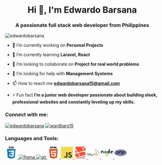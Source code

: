 <h1 align="center">Hi 👋, I'm Edwardo Barsana</h1>
<h3 align="center">A passionate full stack web developer from Philippines</h3>

<p align="left"> <img src="https://komarev.com/ghpvc/?username=edwardobarsana&label=Profile%20views&color=0e75b6&style=flat" alt="edwardobarsana" /> </p>

- 🔭 I’m currently working on **Personal Projects**

- 🌱 I’m currently learning **Laravel, React**

- 👯 I’m looking to collaborate on **Project for real world problems**

- 🤝 I’m looking for help with **Management Systems**

- 📫 How to reach me **edwardobarsana15@gmail.com**

- ⚡ Fun fact **I’m a junior web developer passionate about building sleek, professional websites and constantly leveling up my skills.**

<h3 align="left">Connect with me:</h3>
<p align="left">
<a href="[https://linkedin.com/in/edwardobarsana](https://www.linkedin.com/in/edwardo-barsana-189a42238/)" target="blank"><img align="center" src="https://raw.githubusercontent.com/rahuldkjain/github-profile-readme-generator/master/src/images/icons/Social/linked-in-alt.svg" alt="edwardobarsana" height="30" width="40" /></a>
<a href="[https://fb.com/wardbars15](https://www.facebook.com/wardbars15)" target="blank"><img align="center" src="https://raw.githubusercontent.com/rahuldkjain/github-profile-readme-generator/master/src/images/icons/Social/facebook.svg" alt="wardbars15" height="30" width="40" /></a>
</p>

<h3 align="left">Languages and Tools:</h3>
<p align="left"> <a href="https://www.w3schools.com/css/" target="_blank" rel="noreferrer"> <img src="https://raw.githubusercontent.com/devicons/devicon/master/icons/css3/css3-original-wordmark.svg" alt="css3" width="40" height="40"/> </a> <a href="https://www.figma.com/" target="_blank" rel="noreferrer"> <img src="https://www.vectorlogo.zone/logos/figma/figma-icon.svg" alt="figma" width="40" height="40"/> </a> <a href="https://git-scm.com/" target="_blank" rel="noreferrer"> <img src="https://www.vectorlogo.zone/logos/git-scm/git-scm-icon.svg" alt="git" width="40" height="40"/> </a> <a href="https://www.w3.org/html/" target="_blank" rel="noreferrer"> <img src="https://raw.githubusercontent.com/devicons/devicon/master/icons/html5/html5-original-wordmark.svg" alt="html5" width="40" height="40"/> </a> <a href="https://developer.mozilla.org/en-US/docs/Web/JavaScript" target="_blank" rel="noreferrer"> <img src="https://raw.githubusercontent.com/devicons/devicon/master/icons/javascript/javascript-original.svg" alt="javascript" width="40" height="40"/> </a> <a href="https://laravel.com/" target="_blank" rel="noreferrer"> <img src="https://raw.githubusercontent.com/devicons/devicon/master/icons/laravel/laravel-plain-wordmark.svg" alt="laravel" width="40" height="40"/> </a> <a href="https://www.mysql.com/" target="_blank" rel="noreferrer"> <img src="https://raw.githubusercontent.com/devicons/devicon/master/icons/mysql/mysql-original-wordmark.svg" alt="mysql" width="40" height="40"/> </a> <a href="https://nodejs.org" target="_blank" rel="noreferrer"> <img src="https://raw.githubusercontent.com/devicons/devicon/master/icons/nodejs/nodejs-original-wordmark.svg" alt="nodejs" width="40" height="40"/> </a> <a href="https://www.php.net" target="_blank" rel="noreferrer"> <img src="https://raw.githubusercontent.com/devicons/devicon/master/icons/php/php-original.svg" alt="php" width="40" height="40"/> </a> </p>
